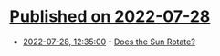 # [Published on 2022-07-28](index.md)

* [2022-07-28, 12:35:00](https://soylentnews.org/article.pl?sid=22/07/27/159231&from=rss) - [Does the Sun Rotate?](https://soylentnews.org/article.pl?sid=22/07/27/159231&from=rss)
